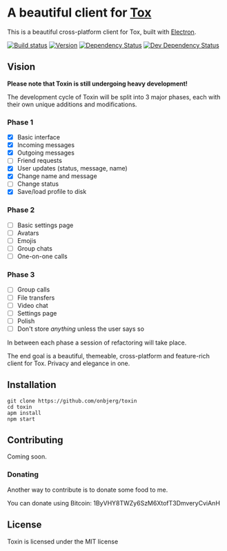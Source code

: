 # A beautiful client for [Tox][1]

This is a beautiful cross-platform client for Tox, built with [Electron][2].

[![Build status](https://img.shields.io/travis/onbjerg/toxin.svg)](https://travis-ci.org/onbjerg/toxin)
[![Version](https://img.shields.io/github/release/onbjerg/toxin.svg)](https://github.com/onbjerg/toxin/releases)
[![Dependency Status](https://img.shields.io/david/onbjerg/toxin.svg)](https://david-dm.org/onbjerg/toxin)
[![Dev Dependency Status](https://img.shields.io/david/dev/onbjerg/toxin.svg)](https://david-dm.org/onbjerg/toxin#info=devDependencies)

## Vision

**Please note that Toxin is still undergoing heavy development!**

The development cycle of Toxin will be split into 3 major phases, each with their
own unique additions and modifications.

### Phase 1
- [x] Basic interface
- [x] Incoming messages
- [x] Outgoing messages
- [ ] Friend requests
- [x] User updates (status, message, name)
- [x] Change name and message
- [ ] Change status
- [x] Save/load profile to disk

### Phase 2
- [ ] Basic settings page
- [ ] Avatars
- [ ] Emojis
- [ ] Group chats
- [ ] One-on-one calls

### Phase 3
- [ ] Group calls
- [ ] File transfers
- [ ] Video chat
- [ ] Settings page
- [ ] Polish
- [ ] Don't store _anything_ unless the user says so

In between each phase a session of refactoring will take place.

The end goal is a beautiful, themeable, cross-platform and feature-rich
client for Tox. Privacy and elegance in one.

## Installation

```
git clone https://github.com/onbjerg/toxin
cd toxin
apm install
npm start
```

## Contributing

Coming soon.

### Donating

Another way to contribute is to donate some food to me.

You can donate using Bitcoin: 1ByVHY8TWZy6SzM6XtofT3DmveryCviAnH

## License

Toxin is licensed under the MIT license

[1]: https://tox.im
[2]: http://electron.atom.io/
